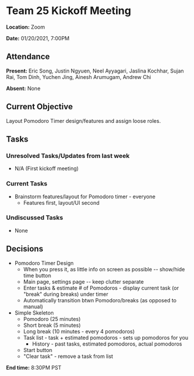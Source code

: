 # Team 25 Kickoff Meeting

**Location:** Zoom

**Date:** 01/20/2021, 7:00PM

## Attendance

**Present:** Eric Song, Justin Ngyuen, Neel Ayyagari, Jaslina Kochhar, Sujan Rai, Tom Dinh, Yuchen Jing, Ainesh Arumugam, Andrew Chi

**Absent:** None 

## Current Objective
Layout Pomodoro Timer design/features and assign loose roles. 

## Tasks

### Unresolved Tasks/Updates from last week
* N/A (First kickoff meeting)

### Current Tasks
* Brainstorm features/layout for Pomodoro timer - everyone
  * Features first, layout/UI second

### Undiscussed Tasks
* None

## Decisions
* Pomodoro Timer Design
  * When you press it, as little info on screen as possible -- show/hide time button
  * Main page, settings page -- keep clutter separate
  * Enter tasks & estimate # of Pomodoros - display current task (or "break" during breaks) under timer
  * Automatically transition btwn Pomodoro/breaks (as opposed to manual)
* Simple Skeleton
  * Pomodoro (25 minutes)
  * Short break (5 minutes)
  * Long break (10 minutes - every 4 pomodoros)
  * Task list - task + estimated pomodoros - sets up pomodoros for you
    * History - past tasks, estimated pomodoros, actual pomodoros 
  * Start button
  * "Clear task" - remove a task from list

**End time:** 8:30PM PST